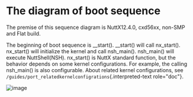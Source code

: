 The diagram of boot sequence
============================

The premise of this sequence diagram is NuttX12.4.0, cxd56xx, non-SMP
and Flat build.

The beginning of boot sequence is \_\_start(). \_\_start() will call
nx\_start(). nx\_start() will initialize the kernel and call
nsh\_main(). nsh\_main() will execute NuttShell(NSH). nx\_start() is
NuttX standard function, but the behavior depends on some kernel
configurations. For example, the calling nsh\_main() is also
configurable. About related kernel configurations, see
`/guides/port_relatedkernelconfigrations`{.interpreted-text role="doc"}.

![image](image/port_bootsequence-12.4.0.png)
